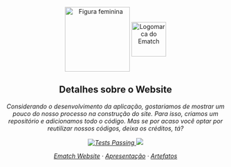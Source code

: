 <p align="center">
 <img width="150px" src="https://user-images.githubusercontent.com/83610654/142871309-91b05b48-1b72-4e5a-8856-04ad45dab7b2.png" align="center" alt="Figura feminina" />
 <img width="80px" src="https://cdn.discordapp.com/attachments/890551629789675590/912349620095557682/Design_sem_nome_100.png" align="center" alt="Logomarca do Ematch" />
 <h2 align="center">Detalhes sobre o Website</h2>
 <p align="center"><em>Considerando o desenvolvimento da aplicação, gostariamos de mostrar um pouco do nosso processo na construção do site. Para isso, criamos um repositório e adicionamos todo o código. Mas se por acaso você optar por reutilizar nossos códigos, deixa os créditos, tá? <em> </p>
</p>
 
 <p align="center">
    <a href="https://github.com/Ematch-TCE/Website-Responsive-Ematch/blob/main/LICENSE">
      <img alt="Tests Passing" src="https://img.shields.io/npm/l/react"/>
    </a>
    <a href="https://img.shields.io/netlify/d64989cf-7dfe-4917-9658-3d2559f73910?color=purple&label=Ematch&logo=Netlify">
      <img src="https://img.shields.io/netlify/d64989cf-7dfe-4917-9658-3d2559f73910?color=purple&label=Ematch&logo=Netlify" />
  </a>
  </p>
  
  <p align="center">
    <a href="https://ematch.netlify.app">Ematch Website</a>
    ·
    <a href="https://github.com/Ematch-TCE/Ematch-TCE">Apresentação</a>
    ·
    <a href="https://github.com/Ematch-TCE/Artefatos-do-Projeto">Artefatos</a>
  </p>
